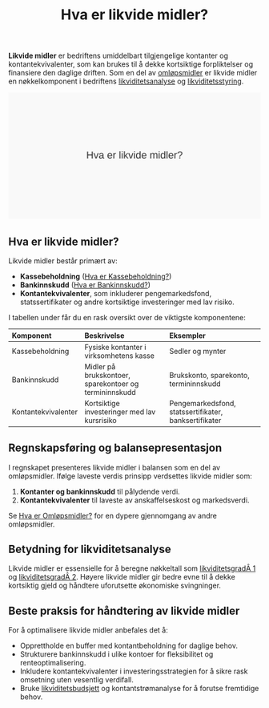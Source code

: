 ﻿---
title: "Hva er likvide midler?"
meta_title: "Hva er likvide midler?"
meta_description: '**Likvide midler** er bedriftens umiddelbart tilgjengelige kontanter og kontantekvivalenter, som kan brukes til å dekke kortsiktige forpliktelser og finansiere...'
slug: hva-er-likvide-midler
type: blog
layout: pages/single
---

**Likvide midler** er bedriftens umiddelbart tilgjengelige kontanter og kontantekvivalenter, som kan brukes til å dekke kortsiktige forpliktelser og finansiere den daglige driften. Som en del av [omløpsmidler](/blogs/regnskap/hva-er-omlopsmiddel "Hva er Omløpsmidler? Komplett Guide til Omløpsmidler") er likvide midler en nøkkelkomponent i bedriftens [likviditetsanalyse](/blogs/regnskap/hva-er-likviditetsgrad "Hva er Likviditetsgrad? Beregning, Analyse og Tolkning av Likviditetsnøkkeltall") og [likviditetsstyring](/blogs/regnskap/hva-er-likviditetsstyring "Hva er Likviditetsstyring i Regnskap?").

![Hva er likvide midler?](hva-er-likvide-midler-image.svg)

## Hva er likvide midler?

Likvide midler består primært av:

* **Kassebeholdning** ([Hva er Kassebeholdning?](/blogs/regnskap/hva-er-kassebeholdning "Hva er Kassebeholdning? Guide til Kontanthåndtering i Regnskap"))
* **Bankinnskudd** ([Hva er Bankinnskudd?](/blogs/regnskap/hva-er-bankinnskudd "Hva er Bankinnskudd? Typer, Renter og Regnskapsføring"))
* **Kontantekvivalenter**, som inkluderer pengemarkedsfond, statssertifikater og andre kortsiktige investeringer med lav risiko.

I tabellen under får du en rask oversikt over de viktigste komponentene:

| Komponent           | Beskrivelse                                           | Eksempler                                   |
|:--------------------|:------------------------------------------------------|:---------------------------------------------|
| Kassebeholdning     | Fysiske kontanter i virksomhetens kasse              | Sedler og mynter                             |
| Bankinnskudd        | Midler på brukskontoer, sparekontoer og termininnskudd| Brukskonto, sparekonto, termininnskudd       |
| Kontantekvivalenter | Kortsiktige investeringer med lav kursrisiko           | Pengemarkedsfond, statssertifikater, banksertifikater |

## Regnskapsføring og balansepresentasjon

I regnskapet presenteres likvide midler i balansen som en del av omløpsmidler. Ifølge laveste verdis prinsipp verdsettes likvide midler som:

1. **Kontanter og bankinnskudd** til pålydende verdi.
2. **Kontantekvivalenter** til laveste av anskaffelseskost og markedsverdi.

Se [Hva er Omløpsmidler?](/blogs/regnskap/hva-er-omlopsmiddel "Hva er Omløpsmidler? Komplett Guide til Omløpsmidler") for en dypere gjennomgang av andre omløpsmidler.

## Betydning for likviditetsanalyse

Likvide midler er essensielle for å beregne nøkkeltall som [likviditetsgradÂ 1](/blogs/regnskap/hva-er-likviditetsgrad "Hva er Likviditetsgrad? Beregning, Analyse og Tolkning av Likviditetsnøkkeltall") og [likviditetsgradÂ 2](/blogs/regnskap/hva-er-likviditetsgrad "Hva er Likviditetsgrad? Beregning, Analyse og Tolkning av Likviditetsnøkkeltall"). Høyere likvide midler gir bedre evne til å dekke kortsiktig gjeld og håndtere uforutsette økonomiske svingninger.

## Beste praksis for håndtering av likvide midler

For å optimalisere likvide midler anbefales det å:

* Opprettholde en buffer med kontantbeholdning for daglige behov.
* Strukturere bankinnskudd i ulike kontoer for fleksibilitet og renteoptimalisering.
* Inkludere kontantekvivalenter i investeringsstrategien for å sikre rask omsetning uten vesentlig verdifall.
* Bruke [likviditetsbudsjett](/blogs/regnskap/likviditetsbudsjett "Hva er Likviditetsbudsjett? Komplett Guide til Kontantstrømplanlegging") og kontantstrømanalyse for å forutse fremtidige behov.










